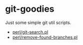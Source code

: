 git-goodies
===========

Just some simple git util scripts.

* [perl/git-search.pl](http://geek-and-poke.com/geekpoke-gets-serious/2014/1/26/lost-in-the-git-orcus-part-3)
* [perl/remove-found-branches.pl](http://geek-and-poke.com/geekpoke-gets-serious/2014/1/26/lost-in-the-git-orcus-part-3)
